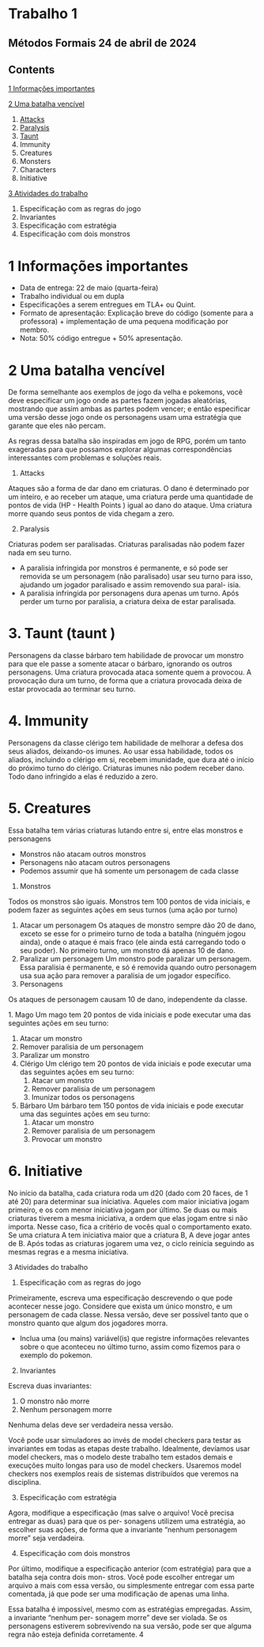# Trabalho 1

## Métodos Formais 24 de abril de 2024

## Contents

[1 Informações importantes](#_page0_x56.69_y466.54)

[2 Uma batalha vencível](#_page0_x56.69_y593.00)

1. [Attacks ](#_page1_x56.69_y56.69)
1. [Paralysis ](#_page1_x56.69_y132.73)
1. [Taunt ](#_page1_x56.69_y250.27)
1. Immunity
1. Creatures
1. Monsters
1. Characters
6. Initiative

[3 Atividades do trabalho](#_page2_x56.69_y366.35)

1. Especificação com as regras do jogo
1. Invariantes
1. Especificação com estratégia
1. Especificação com dois monstros

# 1  Informações<a name="_page0_x56.69_y466.54"></a> importantes
- Data de entrega: 22 de maio (quarta-feira)
- Trabalho individual ou em dupla
- Especificações a serem entregues em TLA+ ou Quint.
- Formato de apresentação: Explicação breve do código (somente para a professora) + implementação de uma pequena modificação por membro.
- Nota: 50% código entregue + 50% apresentação.

# 2  Uma<a name="_page0_x56.69_y593.00"></a> batalha vencível

De forma semelhante aos exemplos de jogo da velha e pokemons, você deve especificar um jogo onde as partes fazem jogadas aleatórias, mostrando que assim ambas as partes podem vencer; e então especificar uma versão desse jogo onde os personagens usam uma estratégia que garante que eles não percam.

As regras dessa batalha são inspiradas em jogo de RPG, porém um tanto exageradas para que possamos explorar algumas correspondências interessantes com problemas e soluções reais.

1. Attacks

<a name="_page1_x56.69_y56.69"></a>Ataques são a forma de dar dano em criaturas. O dano é determinado por um inteiro, e ao receber um ataque, uma criatura perde uma quantidade de pontos de vida (HP - Health Points ) igual ao dano do ataque. Uma criatura morre quando seus pontos de vida chegam a zero.

2. Paralysis

<a name="_page1_x56.69_y132.73"></a>Criaturas podem ser paralisadas. Criaturas paralisadas não podem fazer nada em seu turno.

- A paralisia infringida por monstros é permanente, e só pode ser removida se um personagem (não paralisado) usar seu turno para isso, ajudando um jogador paralisado e assim removendo sua paral- isia.
- A paralisia infringida por personagens dura apenas um turno. Após perder um turno por paralisia, a criatura deixa de estar paralisada.

# 3. Taunt<a name="_page1_x56.69_y250.27"></a> (taunt )

Personagens da classe bárbaro tem habilidade de provocar um monstro para que ele passe a somente atacar o bárbaro, ignorando os outros personagens. Uma criatura provocada ataca somente quem a provocou. A provocação dura um turno, de forma que a criatura provocada deixa de estar provocada ao terminar seu turno.

# 4. Immunity

<a name="_page1_x56.69_y338.60"></a>Personagens da classe clérigo tem habilidade de melhorar a defesa dos seus aliados, deixando-os imunes. Ao usar essa habilidade, todos os aliados, incluindo o clérigo em si, recebem imunidade, que dura até o início do próximo turno do clérigo. Criaturas imunes não podem receber dano. Todo dano infringido a elas é reduzido a zero.

# 5. Creatures

<a name="_page1_x56.69_y429.05"></a>Essa batalha tem várias criaturas lutando entre si, entre elas monstros e personagens

- Monstros não atacam outros monstros
- Personagens não atacam outros personagens
- Podemos assumir que há somente um personagem de cada classe
1. Monstros

<a name="_page1_x56.69_y521.62"></a>Todos os monstros são iguais. Monstros tem 100 pontos de vida iniciais, e podem fazer as seguintes ações em seus turnos (uma ação por turno)

1. Atacar um personagem Os ataques de monstro sempre dão 20 de dano, exceto se esse for o primeiro turno de toda a batalha (ninguém jogou ainda), onde o ataque é mais fraco (ele ainda está carregando todo o seu poder). No primeiro turno, um monstro dá apenas 10 de dano.
1. Paralizar um personagem Um monstro pode paralizar um personagem. Essa paralisia é permanente, e só é removida quando outro personagem usa sua ação para remover a paralisia de um jogador específico.
2. Personagens

<a name="_page1_x56.69_y665.87"></a>Os ataques de personagem causam 10 de dano, independente da classe.

1\. Mago Um mago tem 20 pontos de vida iniciais e pode executar uma das seguintes ações em seu turno:

1. Atacar um monstro
1. Remover paralisia de um personagem
1. Paralizar um monstro
2. Clérigo Um clérigo tem 20 pontos de vida iniciais e pode executar uma das seguintes ações em seu turno:
   1. Atacar um monstro
   1. Remover paralisia de um personagem
   1. Imunizar todos os personagens
2. Bárbaro Um bárbaro tem 150 pontos de vida iniciais e pode executar uma das seguintes ações em seu turno:
   1. Atacar um monstro
   1. Remover paralisia de um personagem
   1. Provocar um monstro

# 6. Initiative

<a name="_page2_x56.69_y245.50"></a>No início da batalha, cada criatura roda um d20 (dado com 20 faces, de 1 até 20) para determinar sua iniciativa. Aqueles com maior iniciativa jogam primeiro, e os com menor iniciativa jogam por último. Se duas ou mais criaturas tiverem a mesma iniciativa, a ordem que elas jogam entre si não importa. Nesse caso, fica a critério de vocês qual o comportamento exato. Se uma criatura A tem iniciativa maior que a criatura B, A deve jogar antes de B. Após todas as criaturas jogarem uma vez, o ciclo reinicia seguindo as mesmas regras e a mesma iniciativa.

3  Atividades<a name="_page2_x56.69_y366.35"></a> do trabalho
1. Especificação<a name="_page2_x56.69_y392.96"></a> com as regras do jogo

Primeiramente, escreva uma especificação descrevendo o que pode acontecer nesse jogo. Considere que exista um único monstro, e um personagem de cada classe. Nessa versão, deve ser possível tanto que o monstro quanto que algum dos jogadores morra.

- Inclua uma (ou mains) variável(is) que registre informações relevantes sobre o que aconteceu no último turno, assim como fizemos para o exemplo do pokemon.
2. Invariantes

<a name="_page2_x56.69_y499.08"></a>Escreva duas invariantes:

1. O monstro não morre
1. Nenhum personagem morre

Nenhuma delas deve ser verdadeira nessa versão.

Você pode usar simuladores ao invés de model checkers para testar as invariantes em todas as etapas deste trabalho. Idealmente, devíamos usar model checkers, mas o modelo deste trabalho tem estados demais e execuções muito longas para uso de model checkers. Usaremos model checkers nos exemplos reais de sistemas distribuídos que veremos na disciplina.

3. Especificação<a name="_page2_x56.69_y643.72"></a> com estratégia

Agora, modifique a especificação (mas salve o arquivo! Você precisa entregar as duas) para que os per- sonagens utilizem uma estratégia, ao escolher suas ações, de forma que a invariante “nenhum personagem morre” seja verdadeira.

4. Especificação<a name="_page3_x56.69_y56.69"></a> com dois monstros

Por último, modifique a especificação anterior (com estratégia) para que a batalha seja contra dois mon- stros. Você pode escolher entregar um arquivo a mais com essa versão, ou simplesmente entregar com essa parte comentada, já que pode ser uma modificação de apenas uma linha.

Essa batalha é impossível, mesmo com as estratégias empregadas. Assim, a invariante “nenhum per- sonagem morre” deve ser violada. Se os personagens estiverem sobrevivendo na sua versão, pode ser que alguma regra não esteja definida corretamente.
4
